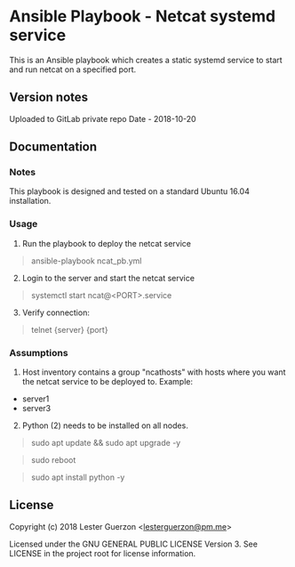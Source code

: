 # Ansible Playbook - Netcat systemd service

This is an Ansible playbook which creates a static systemd service to start and run netcat on a specified port.


## Version notes 
Uploaded to GitLab private repo
Date - 2018-10-20


## Documentation

### Notes
This playbook is designed and tested on a standard Ubuntu 16.04 installation.

### Usage
1. Run the playbook to deploy the netcat service
> ansible-playbook ncat_pb.yml

2. Login to the server and start the netcat service
> systemctl start ncat@&lt;PORT&gt;.service 

3. Verify connection:
> telnet {server} {port}

### Assumptions
1. Host inventory contains a group "ncathosts" with hosts where you want the netcat service to be deployed to. Example:
* server1
* server3

2. Python (2) needs to be installed on all nodes.
> sudo apt update && sudo apt upgrade -y

> sudo reboot

> sudo apt install python -y


## License

Copyright (c) 2018 Lester Guerzon &lt;lesterguerzon@pm.me&gt;

Licensed under the GNU GENERAL PUBLIC LICENSE Version 3. See LICENSE in the project root for license information.
